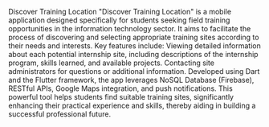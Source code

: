 Discover Training Location
"Discover Training Location" is a mobile application designed specifically for students seeking field training opportunities in the information technology sector. It aims to facilitate the process of discovering and selecting appropriate training sites according to their needs and interests. Key features include:
Viewing detailed information about each potential internship site, including descriptions of the internship program, skills learned, and available projects.
Contacting site administrators for questions or additional information.
Developed using Dart and the Flutter framework, the app leverages NoSQL Database (Firebase), RESTful APIs, Google Maps integration, and push notifications.
This powerful tool helps students find suitable training sites, significantly enhancing their practical experience and skills, thereby aiding in building a successful professional future.
